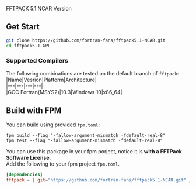 FFTPACK 5.1 NCAR Version

## Get Start
```bash
git clone https://github.com/fortran-fans/fftpack5.1-NCAR.git
cd fftpack5.1-GPL
```
### Supported Compilers
The following combinations are tested on the default branch of `fftpack`:  
|Name|Vesrion|Platform|Architecture|  
|---|---|---|---|  
|GCC Fortran(MSYS2)|10.3|Windows 10|x86_64|

## Build with FPM
You can build using provided `fpm.toml`: 
```
fpm build --flag "-fallow-argument-mismatch -fdefault-real-8"
fpm test --flag "-fallow-argument-mismatch -fdefault-real-8"
```
You can use this package in your fpm porject, notice it is **with a FFTPack Software License**.  
Add the following to your fpm project `fpm.toml`.
```toml
[dependencies]
fftpack = { git="https://github.com/fortran-fans/fftpack5.1-NCAR.git" }
```